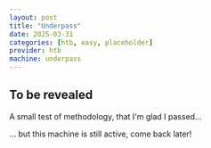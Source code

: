 ```yaml
---
layout: post
title: "Underpass"
date: 2025-03-31
categories: [htb, easy, placeholder]
provider: htb
machine: underpass
---
```


## To be revealed
A small test of methodology, that I'm glad I passed...

... but this machine is still active, come back later!
